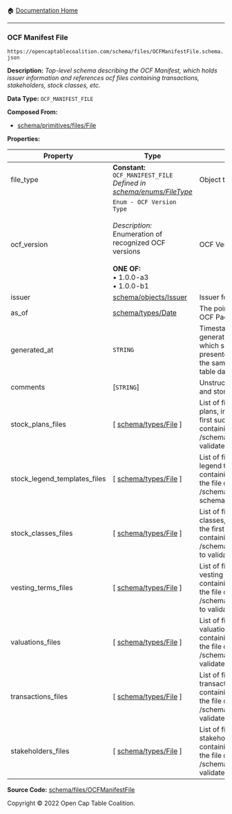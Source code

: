:house: [Documentation Home](/README.md)

---

### OCF Manifest File

`https://opencaptablecoalition.com/schema/files/OCFManifestFile.schema.json`

**Description:** _Top-level schema describing the OCF Manifest, which holds issuer information and references ocf files containing transactions, stakeholders, stock classes, etc._

**Data Type:** `OCF_MANIFEST_FILE`

**Composed From:**

- [schema/primitives/files/File](/docs/schema/primitives/files/File)

**Properties:**

| Property                     | Type                                                                                                                                                    | Description                                                                                                                                                                                                                                              | Required   |
| ---------------------------- | ------------------------------------------------------------------------------------------------------------------------------------------------------- | -------------------------------------------------------------------------------------------------------------------------------------------------------------------------------------------------------------------------------------------------------- | ---------- |
| file_type                    | **Constant:** `OCF_MANIFEST_FILE`</br>_Defined in [schema/enums/FileType](/docs/schema/enums/FileType)_                                                 | Object type field                                                                                                                                                                                                                                        | `REQUIRED` |
| ocf_version                  | `Enum - OCF Version Type`</br></br>_Description:_ Enumeration of recognized OCF versions</br></br>**ONE OF:** </br>&bull; 1.0.0-a3 </br>&bull; 1.0.0-b1 | OCF Version Identifier                                                                                                                                                                                                                                   | `REQUIRED` |
| issuer                       | [schema/objects/Issuer](/docs/schema/objects/Issuer)                                                                                                    | Issuer for the cap table                                                                                                                                                                                                                                 | `REQUIRED` |
| as_of                        | [schema/types/Date](/docs/schema/types/Date)                                                                                                            | The point-in-time represented by this OCF Package                                                                                                                                                                                                        | `REQUIRED` |
| generated_at                 | `STRING`                                                                                                                                                | Timestamp of when the package was generated. Useful when determining which set of data is most up-to-date, if presented with two packages that have the same `as_of` date, but different cap table data.                                                 | `REQUIRED` |
| comments                     | [`STRING`]                                                                                                                                              | Unstructured text comments related to and stored for the cap table                                                                                                                                                                                       | -          |
| stock_plans_files            | [ [schema/types/File](/docs/schema/types/File) ]                                                                                                        | List of files containing lists of issuer stock plans, indexed from the file containing the first such object created to the file containing the last (See separate /schema/files/stock_plans_file schema to validate loaded files)                       | `REQUIRED` |
| stock_legend_templates_files | [ [schema/types/File](/docs/schema/types/File) ]                                                                                                        | List of files containing lists of issuer stock legend templates, indexed from the file containing the first such object created to the file containing the last (See separate /schema/files/stock_legend_templates_file schema to validate loaded files) | `REQUIRED` |
| stock_classes_files          | [ [schema/types/File](/docs/schema/types/File) ]                                                                                                        | List of files containing lists of issuer stock classes, indexed from the file containing the first such object created to the file containing the last (See separate /schema/files/stock_classes_file schema to validate loaded files)                   | `REQUIRED` |
| vesting_terms_files          | [ [schema/types/File](/docs/schema/types/File) ]                                                                                                        | List of files containing lists of issuer vesting terms, indexed from the file containing the first such object created to the file containing the last (See separate /schema/files/vesting_terms_file schema to validate loaded files)                   | `REQUIRED` |
| valuations_files             | [ [schema/types/File](/docs/schema/types/File) ]                                                                                                        | List of files containing lists of issuer valuations, indexed from the file containing the first such object created to the file containing the last (See separate /schema/files/valuations_file schema to validate loaded files)                         | `REQUIRED` |
| transactions_files           | [ [schema/types/File](/docs/schema/types/File) ]                                                                                                        | List of files containing lists of issuer transactions, indexed from the file containing the first such object created to the file containing the last (See separate /schema/files/transactions_file schema to validate loaded files)                     | `REQUIRED` |
| stakeholders_files           | [ [schema/types/File](/docs/schema/types/File) ]                                                                                                        | List of files containing lists of issuer stakeholders, indexed from the file containing the first such object created to the file containing the last (See separate /schema/files/stakeholders_file schema to validate loaded files)                     | `REQUIRED` |

**Source Code:** [schema/files/OCFManifestFile](/schema/files/OCFManifestFile.schema.json)

Copyright © 2022 Open Cap Table Coalition.
